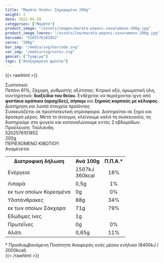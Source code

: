 ```yaml
---
title: "Μαράτα Πεπόνι ζαχαρωμένο 200g"
weight: 2
date: 2022-05-29
categories: ["Μαράτα"]
product_image: "/assets/images/marata-peponi-zaxarwmeno-200g.jpg"
product_image_lowres: "/assets/low/marata-peponi-zaxarwmeno-200g.jpg"
barcode: "5202576101852"
varos: "200g"
bar_img: "/media/svg/barcode.svg"
var_img: "/media/svg/varos.svg"
gencat: ["Τρόφιμα"]
tags: ["Αποξηραμένα φρούτα"]
---
```

{{< rawhtml >}}

<div class="product">
    <div id="sistatika">Συστατικά:</div>
    <div class="alltext">Πεπόνι 61%, ζάχαρη, ρυθμιστής οξύτητας: Κιτρικό οξύ, αρωματική ύλη, συντηρητικό: <b>διοξείδιο
            του θείου.&nbsp;</b>Ενδέχεται να περιέχονται ίχνη από <b>φιστίκια αράπικα (αραχίδες), σήσαμι</b> και
        <b>ξηρούς καρπούς με κέλυφος</b>.<br></div>
    <div id="loipa">Διατήρηση και λοιπά στοιχεία προϊόντος</div>
    <div class="alltext">Συσκευάζεται σε προστατευτική ατμόσφαιρα. Διατηρείται σε ξηρό και δροσερό μέρος. Μετά το
        άνοιγμα, κλείνουμε καλά τη συσκευασία, τη διατηρούμε στο ψυγείο και καταναλώνουμε εντός 2
        εβδομάδων.<br>Προέλευση: Ταϋλάνδη.</div>
    <div id="barcode">
        <div id="barimage1"></div><span id="bartext">5202576101852</span>
    </div>
    <div id="varos">
        <div id="varosimage1"></div><span id="varostext">200g</span>
    </div>
    <div id="kivotio">ΠΕΡΙΕΧΟΜΕΝΟ ΚΙΒΩΤΙΟΥ:<br>Αναμένεται</div>
    <div class="tabout">
        <table id="diatable">
            <tbody>
                <tr>
                    <th>Διατροφική δήλωση</th>
                    <th>Ανά 100g</th>
                    <th>Π.Π.Α.*</th>
                </tr>
                <tr>
                    <td class="texr2">Ενέργεια</td>
                    <td class="texr">1507kJ<br>360kcal</td>
                    <td class="texr" style="text-align:center">18%</td>
                </tr>
                <tr>
                    <td class="texr2">Λιπαρά</td>
                    <td class="texr">0,5g</td>
                    <td class="texr" style="text-align:center">1%</td>
                </tr>
                <tr>
                    <td class="gray">εκ των οποίων Κορεσµένα</td>
                    <td class="gray2">0g</td>
                    <td class="gray2" style="text-align:center">0%</td>
                </tr>
                <tr>
                    <td class="texr2">Yδατάνθρακες</td>
                    <td class="texr">88g</td>
                    <td class="texr" style="text-align:center">34%</td>
                </tr>
                <tr>
                    <td class="gray">εκ των οποίων Σάκχαρα</td>
                    <td class="gray2">71g</td>
                    <td class="gray2" style="text-align:center">79%</td>
                </tr>
                <tr>
                    <td class="texr2">Eδώδιμες ίνες</td>
                    <td class="texr">1g</td>
                    <td class="texr" style="text-align:center"></td>
                </tr>
                <tr>
                    <td class="texr2">Πρωτεΐνες</td>
                    <td class="texr">0g</td>
                    <td class="texr" style="text-align:center">0%</td>
                </tr>
                <tr>
                    <td class="texr2">Αλάτι</td>
                    <td class="texr">0,65g</td>
                    <td class="texr" style="text-align:center">11%</td>
                </tr>
            </tbody>
        </table>
    </div>
    <div class="alltext">* Προσλαμβανόμενη Ποσότητα Αναφοράς ενός μέσου ενήλικα (8400kJ / 2000kcal).</div>
    <div class="pimg"></div>
</div>
{{< /rawhtml >}}